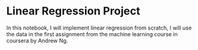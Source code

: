 # Linear Regression Project

In this notebook, I will implement linear regression from scratch, I will use the data in the first assignment from the machine learning course in coursera by Andrew Ng.
